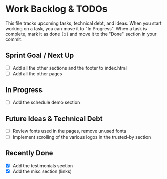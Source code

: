 # Work Backlog & TODOs

This file tracks upcoming tasks, technical debt, and ideas.
When you start working on a task, you can move it to "In Progress".
When a task is complete, mark it as done `[x]` and move it to the "Done" section in your commit.

## Sprint Goal / Next Up
- [ ] Add all the other sections and the footer to index.html
- [ ] Add all the other pages

## In Progress
- [ ] Add the schedule demo section

## Future Ideas & Technical Debt
- [ ] Review fonts used in the pages, remove unused fonts
- [ ] Implement scrolling of the various logos in the trusted-by section

## Recently Done
- [x] Add the testimonials section
- [x] Add the misc section (links)